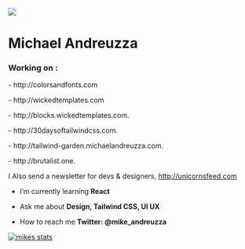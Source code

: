 ![](https://res.cloudinary.com/the-unicorns-feed/image/upload/v1610012643/samples/updated_wyvrwq.png)
<h1 align="left">Michael Andreuzza</h1>
<h3 align="left">
Working on :
</h3>
<p align="left">
- http://colorsandfonts.com 
</p>
<p align="left">
- http://wickedtemplates.com 
</p>
 
<p align="left">
- http://blocks.wickedtemplates.com. 
</p>

<p align="left">
- http://30daysoftailwindcss.com. 
</p>

<p align="left">
- http://tailwind-garden.michaelandreuzza.com. 
</p>

<p align="left">
- http://brutalist.one. 
</p>

I Also send a newsletter for devs & designers, http://unicornsfeed.com


- I’m currently learning **React**

- Ask me about **Design, Tailwind CSS, UI UX**

- How to reach me **Twitter: @mike_andreuzza**


[![mikes stats](https://github-readme-stats.vercel.app/api?username=michael-andreuzza&count_private=true&show_icons=true&theme=algolia)](https://github.com/michael-andreuzza/github-readme-stats)


